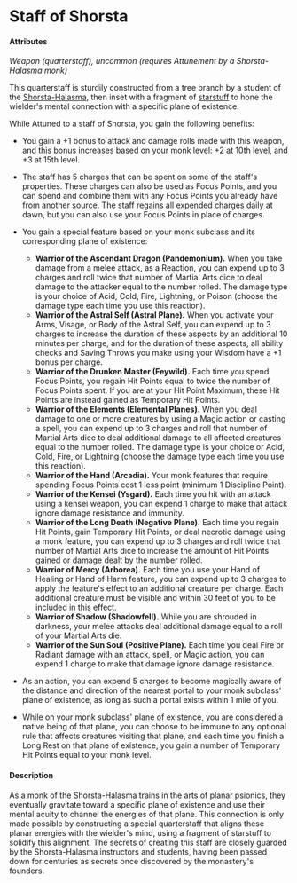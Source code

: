 # Staff of Shorsta

#### Attributes

_Weapon (quarterstaff), uncommon (requires Attunement by a Shorsta-Halasma monk)_

This quarterstaff is sturdily constructed from a tree branch by a student of the [Shorsta-Halasma](../../organizations/shorsta-halasma/shorsta-halasma.md), then inset with a fragment of [starstuff](../starstuff.md) to hone the wielder's mental connection with a specific plane of existence.

While Attuned to a staff of Shorsta, you gain the following benefits:

- You gain a +1 bonus to attack and damage rolls made with this weapon, and this bonus increases based on your monk level: +2 at 10th level, and +3 at 15th level.
- The staff has 5 charges that can be spent on some of the staff's properties. These charges can also be used as Focus Points, and you can spend and combine them with any Focus Points you already have from another source. The staff regains all expended charges daily at dawn, but you can also use your Focus Points in place of charges.
- You gain a special feature based on your monk subclass and its corresponding plane of existence:

  - **Warrior of the Ascendant Dragon (Pandemonium).** When you take damage from a melee attack, as a Reaction, you can expend up to 3 charges and roll twice that number of Martial Arts dice to deal damage to the attacker equal to the number rolled. The damage type is your choice of Acid, Cold, Fire, Lightning, or Poison (choose the damage type each time you use this reaction).
  - **Warrior of the Astral Self (Astral Plane).** When you activate your Arms, Visage, or Body of the Astral Self, you can expend up to 3 charges to increase the duration of these aspects by an additional 10 minutes per charge, and for the duration of these aspects, all ability checks and Saving Throws you make using your Wisdom have a +1 bonus per charge.
  - **Warrior of the Drunken Master (Feywild).** Each time you spend Focus Points, you regain Hit Points equal to twice the number of Focus Points spent. If you are at your Hit Point Maximum, these Hit Points are instead gained as Temporary Hit Points.
  - **Warrior of the Elements (Elemental Planes).** When you deal damage to one or more creatures by using a Magic action or casting a spell, you can expend up to 3 charges and roll that number of Martial Arts dice to deal additional damage to all affected creatures equal to the number rolled. The damage type is your choice or Acid, Cold, Fire, or Lightning (choose the damage type each time you use this reaction).
  - **Warrior of the Hand (Arcadia).** Your monk features that require spending Focus Points cost 1 less point (minimum 1 Discipline Point).
  - **Warrior of the Kensei (Ysgard).** Each time you hit with an attack using a kensei weapon, you can expend 1 charge to make that attack ignore damage resistance and immunity.
  - **Warrior of the Long Death (Negative Plane).** Each time you regain Hit Points, gain Temporary Hit Points, or deal necrotic damage using a monk feature, you can expend up to 3 charges and roll twice that number of Martial Arts dice to increase the amount of Hit Points gained or damage dealt by the number rolled.
  - **Warrior of Mercy (Arborea).** Each time you use your Hand of Healing or Hand of Harm feature, you can expend up to 3 charges to apply the feature's effect to an additional creature per charge. Each additional creature must be visible and within 30 feet of you to be included in this effect.
  - **Warrior of Shadow (Shadowfell).** While you are shrouded in darkness, your melee attacks deal additional damage equal to a roll of your Martial Arts die.
  - **Warrior of the Sun Soul (Positive Plane).** Each time you deal Fire or Radiant damage with an attack, spell, or Magic action, you can expend 1 charge to make that damage ignore damage resistance.

- As an action, you can expend 5 charges to become magically aware of the distance and direction of the nearest portal to your monk subclass' plane of existence, as long as such a portal exists within 1 mile of you.
- While on your monk subclass' plane of existence, you are considered a native being of that plane, you can choose to be immune to any optional rule that affects creatures visiting that plane, and each time you finish a Long Rest on that plane of existence, you gain a number of Temporary Hit Points equal to your monk level.

#### Description

As a monk of the Shorsta-Halasma trains in the arts of planar psionics, they eventually gravitate toward a specific plane of existence and use their mental acuity to channel the energies of that plane. This connection is only made possible by constructing a special quarterstaff that aligns these planar energies with the wielder's mind, using a fragment of starstuff to solidify this alignment. The secrets of creating this staff are closely guarded by the Shorsta-Halasma instructors and students, having been passed down for centuries as secrets once discovered by the monastery's founders.
